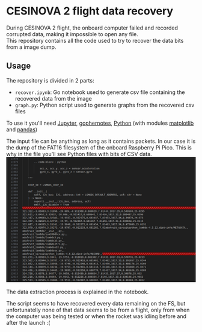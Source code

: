 # CESINOVA 2 flight data recovery

During CESINOVA 2 flight, the onboard computer failed and recorded corrupted data, making it impossible to open any file.\
This repository contains all the code used to try to recover the data bits from a image dump.

## Usage

The repository is divided in 2 parts:
- `recover.ipynb`: Go notebook used to generate csv file containing the recovered data from the image
- `graph.py`: Python script used to generate graphs from the recovered csv files

To use it you'll need [Jupyter](https://jupyter.org), [gophernotes](https://github.com/gopherdata/gophernotes), [Python](https://python.org) (with modules [matplotlib](https://pypi.org/project/matplotlib) and [pandas](https://pypi.org/project/pandas))

The input file can be anything as long as it contains packets. In our case it is the dump of the FAT16 filesystem of the onboard Raspberry Pi Pico. This is why in the file you'll see Python files with bits of CSV data.
![extract of the dump](dump_image.png)

The data extraction process is explained in the notebook.

The script seems to have recovered every data remaining on the FS, but unfortunatelly none of that data seems to be from a flight, only from when the computer was being tested or when the rocket was idling before and after the launch :(